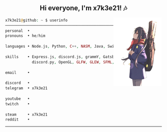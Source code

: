 
<div align="center">
    <h2>Hi everyone, I'm x7k3e21! 🎶</h2>
</div>

<img src="./assets/character.png" width="31%" align="right">

```php
x7k3e21@github: ~ $ userinfo
───────────────────────────────────────────────────────────────
personal  •
pronouns  • he/him 

languages • Node.js, Python, C++, NASM, Java, Swift, GDScript

skills    • Express.js, discord.js, grammY, Gatsby, 
            discord.py, OpenGL, GLFW, GLEW, SFML, LWJGL

email     • 

discord   •
telegram  • x7k3e21

youtube   •
twitch    •

steam     • x7k3e21
reddit    •
```

---
